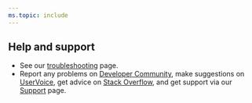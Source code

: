 ```yaml
---
ms.topic: include
---
```


## Help and support

* See our [troubleshooting](../troubleshooting.md) page.
* Report any problems on [Developer Community](https://developercommunity.visualstudio.com/),
  make suggestions on [UserVoice](https://visualstudio.uservoice.com/forums/330519-team-services),
  get advice on [Stack Overflow](https://stackoverflow.com/questions/tagged/vs-team-services),
  and get support via our [Support](https://www.visualstudio.com/team-services/support/) page.

